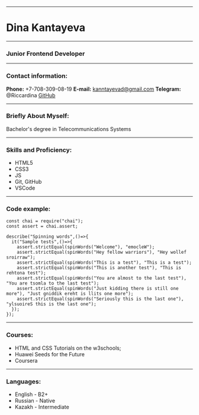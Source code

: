 ********************
# Dina Kantayeva
********************
### Junior Frontend Developer
********************
### Contact information:
**Phone:** +7-708-309-08-19
**E-mail:** kanntayevad@gmail.com
**Telegram:** @Riccardina
[GitHub](https://github.com/dikantayeva "GitHub")
********************
### Briefly About Myself:
Bachelor's degree in Telecommunications Systems
********************
### Skills and Proficiency:
* HTML5
* CSS3
* JS
* Git, GitHub
* VSCode
********************
### Code example:
```
const chai = require("chai");
const assert = chai.assert;

describe("Spinning words",()=>{
  it("Sample tests",()=>{
    assert.strictEqual(spinWords("Welcome"), "emocleW");
    assert.strictEqual(spinWords("Hey fellow warriors"), "Hey wollef sroirraw");
    assert.strictEqual(spinWords("This is a test"), "This is a test");
    assert.strictEqual(spinWords("This is another test"), "This is rehtona test");
    assert.strictEqual(spinWords("You are almost to the last test"), "You are tsomla to the last test");
    assert.strictEqual(spinWords("Just kidding there is still one more"), "Just gniddik ereht is llits one more");
    assert.strictEqual(spinWords("Seriously this is the last one"), "ylsuoireS this is the last one");
  });
});
```
********************
### Courses:
* HTML and CSS Tutorials on the w3schools;
* Huawei Seeds for the Future
* Coursera
********************
### Languages:
* English - B2+
* Russian - Native
* Kazakh - Intermediate

